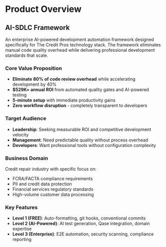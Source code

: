 # Product Overview

## AI-SDLC Framework

An enterprise AI-powered development automation framework designed specifically for The Credit Pros technology stack. The framework eliminates manual code quality overhead while delivering professional development standards that scale.

### Core Value Proposition

- **Eliminate 80% of code review overhead** while accelerating development by 40%
- **$529K+ annual ROI** from automated quality gates and AI-powered testing
- **5-minute setup** with immediate productivity gains
- **Zero workflow disruption** - completely transparent to developers

### Target Audience

- **Leadership**: Seeking measurable ROI and competitive development velocity
- **Management**: Need predictable quality without process overhead
- **Developers**: Want professional tools without configuration complexity

### Business Domain

Credit repair industry with specific focus on:

- FCRA/FACTA compliance requirements
- PII and credit data protection
- Financial services regulatory standards
- High-volume customer data processing

### Key Features

- **Level 1 (FREE)**: Auto-formatting, git hooks, conventional commits
- **Level 2 (AI-Powered)**: AI test generation, Qase integration, domain expertise
- **Level 3 (Enterprise)**: E2E automation, security scanning, compliance reporting
